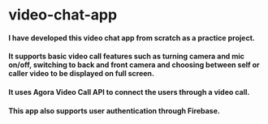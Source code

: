# video-chat-app

#### I have developed this video chat app from scratch as a practice project.

#### It supports basic video call features such as turning camera and mic on/off, switching to back and front camera and choosing between self or caller video to be displayed on full screen.

#### It uses Agora Video Call API to connect the users through a video call.

#### This app also supports user authentication through Firebase.
